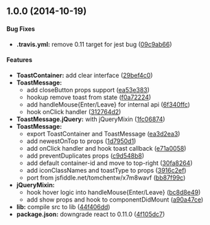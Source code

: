 ## 1.0.0 (2014-10-19)


#### Bug Fixes

* **.travis.yml:** remove 0.11 target for jest bug ([09c9ab66](https://github.com/tomchentw/react-toastr/commit/09c9ab665cbb5cd385df4abd72c680bcb73bca1b))


#### Features

* **ToastContainer:** add clear interface ([29bef4c0](https://github.com/tomchentw/react-toastr/commit/29bef4c01908db02a38e9a2a43b0bd05d952ae4a))
* **ToastMessage:**
  * add closeButton props support ([ea53e383](https://github.com/tomchentw/react-toastr/commit/ea53e383343122aeb66ea7a4673851447d937e2b))
  * hookup remove toast from state ([f0a72224](https://github.com/tomchentw/react-toastr/commit/f0a7222439b290b4e445472c114255cfa49cbe33))
  * add handleMouse{Enter/Leave} for internal api ([6f340ffc](https://github.com/tomchentw/react-toastr/commit/6f340ffc828917c414fe003724862dd2b67611a2))
  * hook onClick handler ([312764d2](https://github.com/tomchentw/react-toastr/commit/312764d26e36db373cc1cec678591bdb23d89965))
* **ToastMessage.jQuery:** with jQueryMixin ([1fc06874](https://github.com/tomchentw/react-toastr/commit/1fc068740ce864a6daac87774d9834b8d5e590a2))
* **ToastMessage:**
  * export ToastContainer and ToastMessage ([ea3d2ea3](https://github.com/tomchentw/react-toastr/commit/ea3d2ea31fb608d392afbda72e321d32cf84164e))
  * add newestOnTop to props ([1d7950d1](https://github.com/tomchentw/react-toastr/commit/1d7950d1f52710e638d30379ae8ba9b0d69ebc43))
  * add onClick handler and hook toast callback ([e71a0058](https://github.com/tomchentw/react-toastr/commit/e71a00585e1d52ec0186bc89e48392a6efbcc2ac))
  * add preventDuplicates props ([c9d548b8](https://github.com/tomchentw/react-toastr/commit/c9d548b82ca14a56dc7214b30d097844f992286d))
  * add default container-id and move to top-right ([30fa8264](https://github.com/tomchentw/react-toastr/commit/30fa8264dab02756b27fd34b63e5e05d7b9bc2bc))
  * add iconClassNames and toastType to props ([3916c2ef](https://github.com/tomchentw/react-toastr/commit/3916c2efcfe8240bb4ead80b0326743e86b4030b))
  * port from jsfiddle.net/tomchentw/x7m8wavf ([bb87f99c](https://github.com/tomchentw/react-toastr/commit/bb87f99c43c26d0558cddc788bff3c025c1dfe5f))
* **jQueryMixin:**
  * hook hover logic into handleMouse{Enter/Leave} ([bc8d8e49](https://github.com/tomchentw/react-toastr/commit/bc8d8e495ba240349d8d69b9745f3357857f6be7))
  * add show props and hook to componentDidMount ([a90a47ce](https://github.com/tomchentw/react-toastr/commit/a90a47ceb6f4365927d6ba42acd4570b9a928c9b))
* **lib:** compile src to lib ([44f406dd](https://github.com/tomchentw/react-toastr/commit/44f406dd0479c50d94c43cd3b8487a27a7ed5c78))
* **package.json:** downgrade react to 0.11.0 ([4f105dc7](https://github.com/tomchentw/react-toastr/commit/4f105dc7c29599184d75a31468a32528966649b9))

